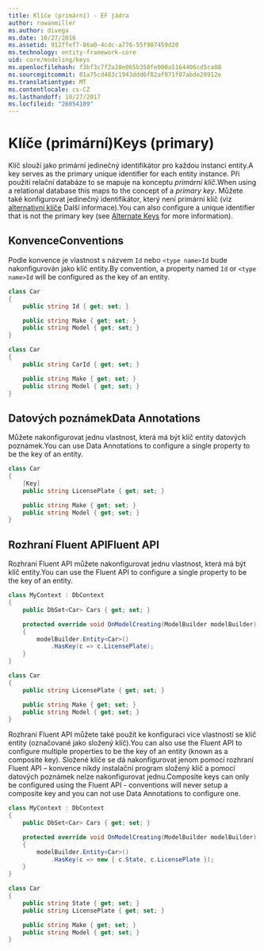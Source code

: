 ```yaml
---
title: Klíče (primární) - EF jádra
author: rowanmiller
ms.author: divega
ms.date: 10/27/2016
ms.assetid: 912ffef7-86a0-4cdc-a776-55f907459d20
ms.technology: entity-framework-core
uid: core/modeling/keys
ms.openlocfilehash: f3bf3c7f2a28e065b350fe000a5164406cd5ca08
ms.sourcegitcommit: 01a75cd483c1943ddd6f82af971f07abde20912e
ms.translationtype: MT
ms.contentlocale: cs-CZ
ms.lasthandoff: 10/27/2017
ms.locfileid: "26054109"
---
```

# <a name="keys-primary"></a><span data-ttu-id="b4173-102">Klíče (primární)</span><span class="sxs-lookup"><span data-stu-id="b4173-102">Keys (primary)</span></span>

<span data-ttu-id="b4173-103">Klíč slouží jako primární jedinečný identifikátor pro každou instanci entity.</span><span class="sxs-lookup"><span data-stu-id="b4173-103">A key serves as the primary unique identifier for each entity instance.</span></span> <span data-ttu-id="b4173-104">Při použití relační databáze to se mapuje na konceptu *primární klíč*.</span><span class="sxs-lookup"><span data-stu-id="b4173-104">When using a relational database this maps to the concept of a *primary key*.</span></span> <span data-ttu-id="b4173-105">Můžete také konfigurovat jedinečný identifikátor, který není primární klíč (viz [alternativní klíče](alternate-keys.md) Další informace).</span><span class="sxs-lookup"><span data-stu-id="b4173-105">You can also configure a unique identifier that is not the primary key (see [Alternate Keys](alternate-keys.md) for more information).</span></span>

## <a name="conventions"></a><span data-ttu-id="b4173-106">Konvence</span><span class="sxs-lookup"><span data-stu-id="b4173-106">Conventions</span></span>

<span data-ttu-id="b4173-107">Podle konvence je vlastnost s názvem `Id` nebo `<type name>Id` bude nakonfigurován jako klíč entity.</span><span class="sxs-lookup"><span data-stu-id="b4173-107">By convention, a property named `Id` or `<type name>Id` will be configured as the key of an entity.</span></span>

<!-- [!code-csharp[Main](samples/core/Modeling/Conventions/Samples/KeyId.cs?highlight=3)] -->
``` csharp
class Car
{
    public string Id { get; set; }

    public string Make { get; set; }
    public string Model { get; set; }
}
```

<!-- [!code-csharp[Main](samples/core/Modeling/Conventions/Samples/KeyTypeNameId.cs?highlight=3)] -->
``` csharp
class Car
{
    public string CarId { get; set; }

    public string Make { get; set; }
    public string Model { get; set; }
}
```

## <a name="data-annotations"></a><span data-ttu-id="b4173-108">Datových poznámek</span><span class="sxs-lookup"><span data-stu-id="b4173-108">Data Annotations</span></span>

<span data-ttu-id="b4173-109">Můžete nakonfigurovat jednu vlastnost, která má být klíč entity datových poznámek.</span><span class="sxs-lookup"><span data-stu-id="b4173-109">You can use Data Annotations to configure a single property to be the key of an entity.</span></span>

<!-- [!code-csharp[Main](samples/core/Modeling/DataAnnotations/Samples/KeySingle.cs?highlight=3,4)] -->
``` csharp
class Car
{
    [Key]
    public string LicensePlate { get; set; }

    public string Make { get; set; }
    public string Model { get; set; }
}
```

## <a name="fluent-api"></a><span data-ttu-id="b4173-110">Rozhraní Fluent API</span><span class="sxs-lookup"><span data-stu-id="b4173-110">Fluent API</span></span>

<span data-ttu-id="b4173-111">Rozhraní Fluent API můžete nakonfigurovat jednu vlastnost, která má být klíč entity.</span><span class="sxs-lookup"><span data-stu-id="b4173-111">You can use the Fluent API to configure a single property to be the key of an entity.</span></span>

<!-- [!code-csharp[Main](samples/core/Modeling/FluentAPI/Samples/KeySingle.cs?highlight=7,8)] -->
``` csharp
class MyContext : DbContext
{
    public DbSet<Car> Cars { get; set; }

    protected override void OnModelCreating(ModelBuilder modelBuilder)
    {
        modelBuilder.Entity<Car>()
            .HasKey(c => c.LicensePlate);
    }
}

class Car
{
    public string LicensePlate { get; set; }

    public string Make { get; set; }
    public string Model { get; set; }
}
```

<span data-ttu-id="b4173-112">Rozhraní Fluent API můžete také použít ke konfiguraci více vlastností se klíč entity (označované jako složený klíč).</span><span class="sxs-lookup"><span data-stu-id="b4173-112">You can also use the Fluent API to configure multiple properties to be the key of an entity (known as a composite key).</span></span> <span data-ttu-id="b4173-113">Složené klíče se dá nakonfigurovat jenom pomocí rozhraní Fluent API – konvence nikdy instalační program složený klíč a pomocí datových poznámek nelze nakonfigurovat jednu.</span><span class="sxs-lookup"><span data-stu-id="b4173-113">Composite keys can only be configured using the Fluent API - conventions will never setup a composite key and you can not use Data Annotations to configure one.</span></span>

<!-- [!code-csharp[Main](samples/core/Modeling/FluentAPI/Samples/KeyComposite.cs?highlight=7,8)] -->
``` csharp
class MyContext : DbContext
{
    public DbSet<Car> Cars { get; set; }

    protected override void OnModelCreating(ModelBuilder modelBuilder)
    {
        modelBuilder.Entity<Car>()
            .HasKey(c => new { c.State, c.LicensePlate });
    }
}

class Car
{
    public string State { get; set; }
    public string LicensePlate { get; set; }

    public string Make { get; set; }
    public string Model { get; set; }
}
```
